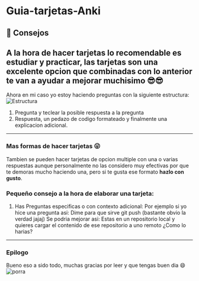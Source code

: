 # Guia-tarjetas-Anki
## 👀 Consejos
A la hora de hacer tarjetas lo recomendable es estudiar y practicar, las tarjetas son una excelente **opcion** que combinadas con lo anterior te van a ayudar a mejorar muchisimo 😎😎
---
Ahora en mi caso yo estoy haciendo preguntas con la siguiente estructura:
![Estructura](https://i.pinimg.com/564x/50/ef/98/50ef98ff7c1d5baadc1941388ca788d7.jpg)
1. Pregunta y teclear la posible respuesta a la pregunta
2. Respuesta, un pedazo de codigo formateado y finalmente una explicacion adicional.
---
### Mas formas de hacer tarjetas 😜
Tambien se pueden hacer tarjetas de opcion multiple con una o varias respuestas aunque personalmente no las considero muy efectivas por que te demoras mucho haciendo una, pero si te gusta ese formato **hazlo con gusto**.
### Pequeño consejo a la hora de elaborar una tarjeta:
1. Has Preguntas especificas o con contexto adicional: 
    Por ejemplo si yo hice una pregunta asi: Dime  para que sirve git push (bastante obvio la verdad jajaj)
    Se podria mejorar asi: Estas en un repositorio local y quieres cargar el contenido de ese repositorio a uno remoto ¿Como lo harias?
---
### Epilogo 
 Bueno eso a sido todo, muchas gracias por leer y que tengas buen dia 😄
 ![porra](https://i.pinimg.com/originals/43/c0/0a/43c00ac5e146da1b20b54fa32791b3d9.gif)
 

    

